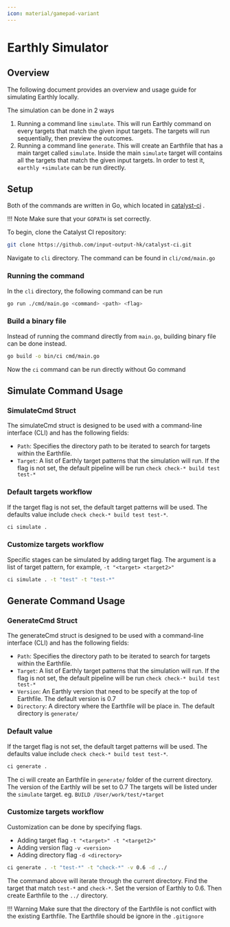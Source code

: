 ```yaml
---
icon: material/gamepad-variant
---
```


# Earthly Simulator

## Overview

The following document provides an overview and usage guide for simulating Earthly locally.

The simulation can be done in 2 ways

1. Running a command line `simulate`.
This will run Earthly command on every targets that match the given input targets.
The targets will run sequentially, then preview the outcomes.
1. Running a command line `generate`.
This will create an Earthfile that has a main target called `simulate`.
Inside the main `simulate` target will contains all the targets that match the given input targets.
In order to test it, `earthly +simulate` can be run directly.

## Setup

Both of the commands are written in Go, which located in
[catalyst-ci](https://github.com/input-output-hk/catalyst-ci/cli/cmd/main.go) .

<!-- markdownlint-disable max-one-sentence-per-line -->
!!! Note
    Make sure that your `GOPATH` is set correctly.
<!-- markdownlint-enable max-one-sentence-per-line -->

To begin, clone the Catalyst CI repository:

``` bash
git clone https://github.com/input-output-hk/catalyst-ci.git
```

Navigate to `cli` directory.
The command can be found in `cli/cmd/main.go`

### Running the command

In the `cli` directory, the following command can be run

``` bash
go run ./cmd/main.go <command> <path> <flag>
```

### Build a binary file

Instead of running the command directly from `main.go`,
building binary file can be done instead.

``` bash
go build -o bin/ci cmd/main.go
```

Now the `ci` command can be run directly without Go command

## Simulate Command Usage

### SimulateCmd Struct

The simulateCmd struct is designed to be used with a command-line interface (CLI) and has the following fields:

* `Path`: Specifies the directory path to be iterated to search for targets within the Earthfile.
* `Target`: A list of Earthly target patterns that the simulation will run.
If the flag is not set, the default pipeline will be run `check check-* build test test-*`

### Default targets workflow

If the target flag is not set, the default target patterns will be used.
The defaults value include `check check-* build test test-*`.

``` bash
ci simulate .
```

### Customize targets workflow

Specific stages can be simulated by adding target flag.
The argument is a list of target pattern, for example, `-t "<target> <target2>"`

``` bash
ci simulate . -t "test" -t "test-*"
```

## Generate Command Usage

### GenerateCmd Struct

The generateCmd struct is designed to be used with a command-line interface (CLI) and has the following fields:

* `Path`: Specifies the directory path to be iterated to search for targets within the Earthfile.
* `Target`: A list of Earthly target patterns that the simulation will run.
If the flag is not set, the default pipeline will be run `check check-* build test test-*`
* `Version`: An Earthly version that need to be specify at the top of Earthfile.
The default version is 0.7
* `Directory`: A directory where the Earthfile will be place in.
The default directory is `generate/`

### Default value

If the target flag is not set, the default target patterns will be used.
The defaults value include `check check-* build test test-*`.

``` bash
ci generate .
```

The ci will create an Earthfile in `generate/` folder of the current directory.
The version of the Earthly will be set to 0.7
The targets will be listed under the `simulate` target.
eg. `BUILD /User/work/test/+target`

### Customize targets workflow

Customization can be done by specifying flags.

* Adding target flag `-t "<target>" -t "<target2>"`
* Adding version flag `-v <version>`
* Adding directory flag `-d <directory>`

``` bash
ci generate . -t "test-*" -t "check-*" -v 0.6 -d ../
```

The command above will iterate through the current directory.
Find the target that match `test-*` and `check-*`.
Set the version of Earthly to 0.6.
Then create Earthfile to the `../` directory.

<!-- markdownlint-disable max-one-sentence-per-line -->
!!! Warning
    Make sure that the directory of the Earthfile is not conflict with the existing Earthfile.
    The Earthfile should be ignore in the `.gitignore`

<!-- markdownlint-enable max-one-sentence-per-line -->